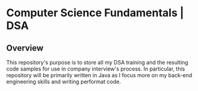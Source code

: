 # Computer Science Fundamentals | DSA 

## Overview
This repository's purpose is to store all my DSA training and the resulting code samples for use in company interview's process. In particular, this repository will be primarily written in Java as I focus more on my back-end engineering skills and writing performat code.